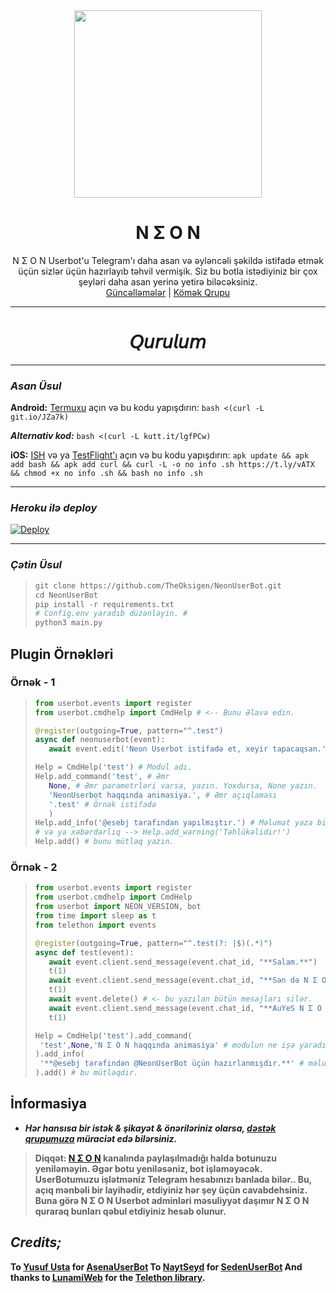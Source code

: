 
<div align="center">
  <img src="https://imgyukle.com/f/2021/08/16/pctas.jpg" width="300" height="300">
  <h1>N Σ O N</h1>
</div>
<p align="center">
    N Σ O N Userbot'u Telegram'ı daha asan və əyləncəli şəkildə istifadə etmək üçün sizlər üçün hazırlayıb təhvil vermişik. Siz bu botla istədiyiniz bir çox şeyləri daha asan yerinə yetirə biləcəksiniz.
    <br>
        <a href="https://t.me/NeonUserBot">Güncəlləmələr</a> |
        <a href="https://t.me/NeonSUP">Kömək Qrupu</a>
    <br>
</p>

----
</div>
<div align="center">
        <h1>𝘘𝘶𝘳𝘶𝘭𝘶𝘮</h1>
</div>
<div align="left">

*** 
  
### _Asan Üsul_
**Android:** [Termuxu](https://play.google.com/store/apps/details?id=com.termux&hl=en_US&gl=US) açın və bu kodu yapışdırın: 
`bash <(curl -L git.io/JZa7k)`

***Alternativ kod:***
`bash <(curl -L kutt.it/lgfPCw)`
  
**iOS:** [ISH](https://apps.apple.com/us/app/ish-shell/id1436902243) və ya [TestFlight'ı](https://apps.apple.com/ru/app/testflight/id899247664) açın və bu kodu yapışdırın: `apk update && apk add bash && apk add curl && curl -L -o no info .sh https://t.ly/vATX && chmod +x no info .sh && bash no info .sh`

*** 

### _Heroku ilə deploy_
[![Deploy](https://www.herokucdn.com/deploy/button.svg)](https://heroku.com/deploy?template=https://github.com/TheOksigen/neon_userbot)

*** 

### _Çətin Üsul_
>```python
>git clone https://github.com/TheOksigen/NeonUserBot.git
>cd NeonUserBot
>pip install -r requirements.txt
># Config.env yaradıb düzənləyin. #
>python3 main.py
>```

## Plugin Örnəkləri
### Örnək - 1

>```python
>from userbot.events import register
>from userbot.cmdhelp import CmdHelp # <-- Bunu Əlavə edin.
>
>@register(outgoing=True, pattern="^.test")
>async def neonuserbot(event):
>    await event.edit('Neon Userbot istifadə et, xeyir tapacaqsan.')
>
>Help = CmdHelp('test') # Modul adı.
>Help.add_command('test', # Əmr
>    None, # Əmr parametrləri varsa, yazın. Yoxdursa, None yazın.
>    'NeonUserbot haqqında animasiya.', # Əmr açıqlaması
>    '.test' # Örnək istifadə 
>    )
>Help.add_info('@esebj tarafından yapılmıştır.') # Məlumat yaza bilərsiniz
># və ya xəbərdarlıq --> Help.add_warning('Təhlükəlidir!')
>Help.add() # bunu mütləq yazın.
>```

### Örnək - 2
>```python
>from userbot.events import register
>from userbot.cmdhelp import CmdHelp
>from userbot import NEON_VERSION, bot
>from time import sleep as t
>from telethon import events
>
>@register(outgoing=True, pattern="^.test(?: |$)(.*)")
>async def test(event):
>    await event.client.send_message(event.chat_id, "**Salam.**")
>    t(1)
>    await event.client.send_message(event.chat_id, "**Sən də N Σ O N işlət..** 🧘🏻")
>    t(1)
>    await event.delete() # <- bu yazılan bütün mesajları silər.
>    await event.client.send_message(event.chat_id, "**AuYeS N Σ O N 🤟🏻**") # və sonda tək bu mesajı göndərər
>    t(1)
>
>Help = CmdHelp('test').add_command(
>  'test',None,'N Σ O N haqqında animasiya' # modulun ne işə yaradığını deyin
>).add_info(
>  '**@esebj tərəfindən @NeonUserBot üçün hazırlanmışdır.**' # məlumat əlavə edin
>).add() # bu mütləqdir.
>```
## İnformasiya

* ***Hər hansısa bir istək & şikayət & önəriləriniz olarsa, [dəstək qrupumuza](https://t.me/NeonSup) müraciət edə bilərsiniz.***

>**Diqqət: [N Σ O N](t.me/neonuserbot) kanalında paylaşılmadığı halda botunuzu yeniləməyin. 
Əgər botu yeniləsəniz, bot işləməyəcək.
>UserBotumuzu işlətməniz Telegram hesabınızı banlada bilər..
>Bu, açıq mənbəli bir layihədir, etdiyiniz hər şey üçün cavabdehsiniz.
>Buna görə N Σ O N Userbot adminləri məsuliyyət daşımır
>N Σ O N quraraq bunları qəbul etdiyiniz hesab olunur.**

## *Credits;*
**To [Yusuf Usta](github.com/yusufusta) for [AsenaUserBot](https://yusufusta/asenauserbot)
To [NaytSeyd](https://github.com/NaytSeyd) for [SedenUserBot](https://github.com/TeamDerUntergang/Telegram-SedenUserBot)
And thanks to [LunamiWeb](https://github.com/Lonami) for the [Telethon library](https://github.com/LonamiWebs/Telethon).**
